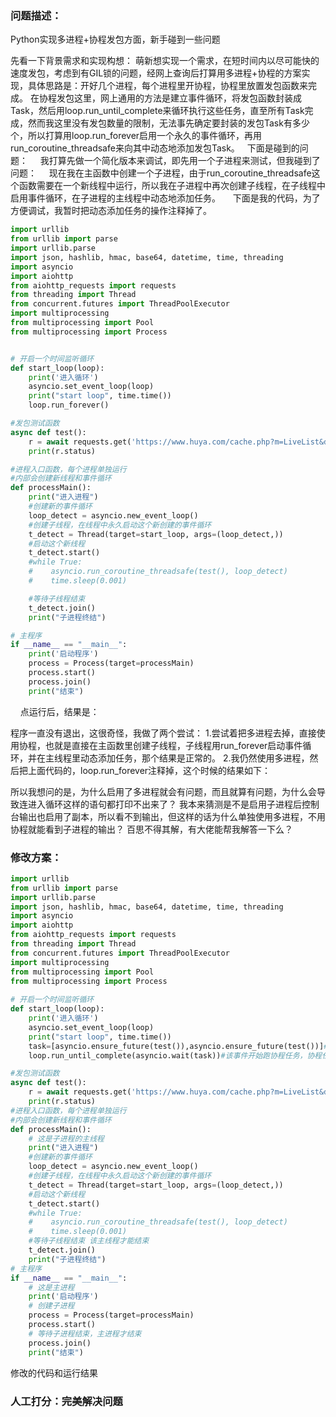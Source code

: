 ### 问题描述：
<p>Python实现多进程+协程发包方面，新手碰到一些问题</p>
先看一下背景需求和实现构想：
萌新想实现一个需求，在短时间内以尽可能快的速度发包，考虑到有GIL锁的问题，经网上查询后打算用多进程+协程的方案实现，具体思路是：开好几个进程，每个进程里开协程，协程里放置发包函数来完成。
在协程发包这里，网上通用的方法是建立事件循环，将发包函数封装成Task，然后用loop.run_until_complete来循环执行这些任务，直至所有Task完成，然而我这里没有发包数量的限制，无法事先确定要封装的发包Task有多少个，所以打算用loop.run_forever启用一个永久的事件循环，再用run_coroutine_threadsafe来向其中动态地添加发包Task。
 
下面是碰到的问题：
    我打算先做一个简化版本来调试，即先用一个子进程来测试，但我碰到了问题：
    现在我在主函数中创建一个子进程，由于run_coroutine_threadsafe这个函数需要在一个新线程中运行，所以我在子进程中再次创建子线程，在子线程中启用事件循环，在子进程的主线程中动态地添加任务。
    下面是我的代码，为了方便调试，我暂时把动态添加任务的操作注释掉了。


```python
import urllib
from urllib import parse
import urllib.parse
import json, hashlib, hmac, base64, datetime, time, threading
import asyncio
import aiohttp
from aiohttp_requests import requests
from threading import Thread
from concurrent.futures import ThreadPoolExecutor
import multiprocessing
from multiprocessing import Pool
from multiprocessing import Process


# 开启一个时间监听循环
def start_loop(loop):
	print('进入循环')
	asyncio.set_event_loop(loop)
	print("start loop", time.time())
	loop.run_forever()

#发包测试函数
async def test():
    r = await requests.get('https://www.huya.com/cache.php?m=LiveList&do=getLiveListByPage&tagAll=0&page={}')
    print(r.status)

#进程入口函数，每个进程单独运行
#内部会创建新线程和事件循环
def processMain():
	print("进入进程")
    #创建新的事件循环
	loop_detect = asyncio.new_event_loop()
    #创建子线程，在线程中永久启动这个新创建的事件循环
	t_detect = Thread(target=start_loop, args=(loop_detect,))    
    #启动这个新线程
	t_detect.start()
	#while True:
	#    asyncio.run_coroutine_threadsafe(test(), loop_detect)
	#    time.sleep(0.001)

	#等待子线程结束
	t_detect.join()
	print("子进程终结")

# 主程序
if __name__ == "__main__":
	print('启动程序')
	process = Process(target=processMain)
	process.start()
	process.join()
	print("结束")
```
    点运行后，结果是：

程序一直没有退出，这很奇怪，我做了两个尝试：
1.尝试着把多进程去掉，直接使用协程，也就是直接在主函数里创建子线程，子线程用run_forever启动事件循环，并在主线程里动态添加任务，那个结果是正常的。
2.我仍然使用多进程，然后把上面代码的，loop.run_forever注释掉，这个时候的结果如下：

所以我想问的是，为什么启用了多进程就会有问题，而且就算有问题，为什么会导致连进入循环这样的语句都打印不出来了？
我本来猜测是不是启用子进程后控制台输出也启用了副本，所以看不到输出，但这样的话为什么单独使用多进程，不用协程就能看到子进程的输出？
百思不得其解，有大佬能帮我解答一下么？ 
### 修改方案：


```python
import urllib
from urllib import parse
import urllib.parse
import json, hashlib, hmac, base64, datetime, time, threading
import asyncio
import aiohttp
from aiohttp_requests import requests
from threading import Thread
from concurrent.futures import ThreadPoolExecutor
import multiprocessing
from multiprocessing import Pool
from multiprocessing import Process
 
# 开启一个时间监听循环
def start_loop(loop):
    print('进入循环')
    asyncio.set_event_loop(loop)
    print("start loop", time.time())
    task=[asyncio.ensure_future(test()),asyncio.ensure_future(test())]#创建协程任务列表
    loop.run_until_complete(asyncio.wait(task))#该事件开始跑协程任务，协程任务结束，该事件就会结束

#发包测试函数
async def test():
    r = await requests.get('https://www.huya.com/cache.php?m=LiveList&do=getLiveListByPage&tagAll=0&page={}')
    print(r.status)
#进程入口函数，每个进程单独运行
#内部会创建新线程和事件循环
def processMain():
    # 这是子进程的主线程
	print("进入进程")
    #创建新的事件循环
	loop_detect = asyncio.new_event_loop()
    #创建子线程，在线程中永久启动这个新创建的事件循环
	t_detect = Thread(target=start_loop, args=(loop_detect,))    
    #启动这个新线程
	t_detect.start()
	#while True:
	#    asyncio.run_coroutine_threadsafe(test(), loop_detect)
	#    time.sleep(0.001)
	#等待子线程结束 该主线程才能结束
	t_detect.join()
	print("子进程终结")
# 主程序
if __name__ == "__main__":
    # 这是主进程
	print('启动程序')
    # 创建子进程
	process = Process(target=processMain)
	process.start()
    # 等待子进程结束，主进程才结束
	process.join()
	print("结束")
```
修改的代码和运行结果


### 人工打分：完美解决问题
